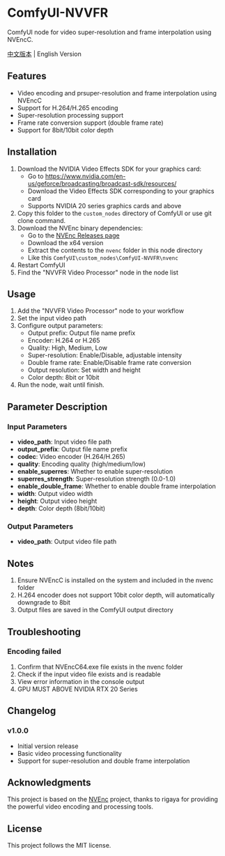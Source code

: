 # ComfyUI-NVVFR

ComfyUI node for video super-resolution and frame interpolation using NVEncC.

[中文版本](README_ZH.md) | English Version

## Features

- Video encoding and prsuper-resolution and frame interpolation using NVEncC
- Support for H.264/H.265 encoding
- Super-resolution processing support
- Frame rate conversion support (double frame rate)
- Support for 8bit/10bit color depth

## Installation

1. Download the NVIDIA Video Effects SDK for your graphics card:
   - Go to https://www.nvidia.com/en-us/geforce/broadcasting/broadcast-sdk/resources/
   - Download the Video Effects SDK corresponding to your graphics card
   - Supports NVIDIA 20 series graphics cards and above
2. Copy this folder to the `custom_nodes` directory of ComfyUI or use git clone command.
3. Download the NVEnc binary dependencies:
   - Go to the [NVEnc Releases page](https://github.com/rigaya/NVEnc/releases)
   - Download the x64 version
   - Extract the contents to the `nvenc` folder in this node directory
   - Like this `ComfyUI\custom_nodes\ComfyUI-NVVFR\nvenc`
4. Restart ComfyUI
5. Find the "NVVFR Video Processor" node in the node list

## Usage

1. Add the "NVVFR Video Processor" node to your workflow
2. Set the input video path
3. Configure output parameters:
   - Output prefix: Output file name prefix
   - Encoder: H.264 or H.265
   - Quality: High, Medium, Low
   - Super-resolution: Enable/Disable, adjustable intensity
   - Double frame rate: Enable/Disable frame rate conversion
   - Output resolution: Set width and height
   - Color depth: 8bit or 10bit
4. Run the node, wait until finish.

## Parameter Description

### Input Parameters

- **video_path**: Input video file path
- **output_prefix**: Output file name prefix
- **codec**: Video encoder (H.264/H.265)
- **quality**: Encoding quality (high/medium/low)
- **enable_superres**: Whether to enable super-resolution
- **superres_strength**: Super-resolution strength (0.0-1.0)
- **enable_double_frame**: Whether to enable double frame interpolation
- **width**: Output video width
- **height**: Output video height
- **depth**: Color depth (8bit/10bit)

### Output Parameters

- **video_path**: Output video file path

## Notes

1. Ensure NVEncC is installed on the system and included in the nvenc folder
2. H.264 encoder does not support 10bit color depth, will automatically downgrade to 8bit
3. Output files are saved in the ComfyUI output directory

## Troubleshooting

### Encoding failed

1. Confirm that NVEncC64.exe file exists in the nvenc folder
2. Check if the input video file exists and is readable
3. View error information in the console output
4. GPU MUST ABOVE NVIDIA RTX 20 Series

## Changelog

### v1.0.0
- Initial version release
- Basic video processing functionality
- Support for super-resolution and double frame interpolation

## Acknowledgments

This project is based on the [NVEnc](https://github.com/rigaya/NVEnc) project, thanks to rigaya for providing the powerful video encoding and processing tools.

## License

This project follows the MIT license.
